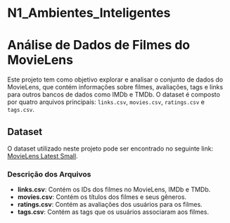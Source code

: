 # N1_Ambientes_Inteligentes
# Análise de Dados de Filmes do MovieLens

Este projeto tem como objetivo explorar e analisar o conjunto de dados do MovieLens, que contém informações sobre filmes, avaliações, tags e links para outros bancos de dados como IMDb e TMDb. O dataset é composto por quatro arquivos principais: `links.csv`, `movies.csv`, `ratings.csv` e `tags.csv`.

## Dataset

O dataset utilizado neste projeto pode ser encontrado no seguinte link: [MovieLens Latest Small](https://files.grouplens.org/datasets/movielens/ml-latest-small.zip).

### Descrição dos Arquivos

- **links.csv**: Contém os IDs dos filmes no MovieLens, IMDb e TMDb.
- **movies.csv**: Contém os títulos dos filmes e seus gêneros.
- **ratings.csv**: Contém as avaliações dos usuários para os filmes.
- **tags.csv**: Contém as tags que os usuários associaram aos filmes.
